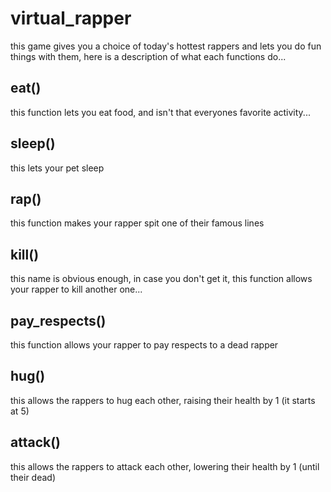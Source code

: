 # virtual_rapper
this game gives you a choice of today's hottest rappers and lets you do fun things with them, here is a description of what each functions do...
## eat()
this function lets you eat food, and isn't that everyones favorite activity...
## sleep()
this lets your pet sleep
## rap()
this function makes your rapper spit one of their famous lines
## kill()
this name is obvious enough, in case you don't get it, this function allows your rapper to kill another one...
## pay_respects()
this function allows your rapper to pay respects to a dead rapper
## hug()
this allows the rappers to hug each other, raising their health by 1 (it starts at 5)
## attack()
this allows the rappers to attack each other, lowering their health by 1 (until their dead)
